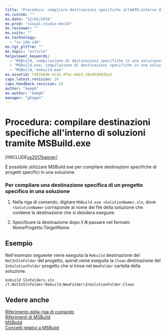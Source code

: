 ```yaml
---
title: "Procedura: compilare destinazioni specifiche all&#39;interno di soluzioni tramite MSBuild.exe | Microsoft Docs"
ms.custom: ""
ms.date: "12/05/2016"
ms.prod: "visual-studio-dev14"
ms.reviewer: ""
ms.suite: ""
ms.technology: 
  - "vs-ide-sdk"
ms.tgt_pltfrm: ""
ms.topic: "article"
helpviewer_keywords: 
  - "MSBuild, compilazione di destinazioni specifiche in una soluzione"
  - "MSBuild.exe, compilazione di destinazioni specifiche in una soluzione"
  - "MSBuild, msbuild.exe"
ms.assetid: f46feb9b-4c16-4fec-b6e1-36a959692ba3
caps.latest.revision: 10
caps.handback.revision: 10
author: "kempb"
ms.author: "kempb"
manager: "ghogen"
---
```

# Procedura: compilare destinazioni specifiche all&#39;interno di soluzioni tramite MSBuild.exe
[!INCLUDE[vs2017banner](../code-quality/includes/vs2017banner.md)]

È possibile utilizzare MSBuild.exe per compilare destinazioni specifiche di progetti specifici in una soluzione.  
  
### <a name="to-build-a-specific-target-of-a-specific-project-in-a-solution"></a>Per compilare una destinazione specifica di un progetto specifico in una soluzione  
  
1.  Nella riga di comando, digitare `MSBuild.exe <SolutionName>.sln`, dove `<SolutionName>` corrisponde al nome del file della soluzione che contiene la destinazione che si desidera eseguire.  
  
2.  Specificare la destinazione dopo il **/t** passare nel formato *NomeProgetto*:*TargetName*.  
  
## <a name="example"></a>Esempio  
 Nell'esempio seguente viene eseguita la `Rebuild` destinazione del `NotInSlnFolder` del progetto, quindi viene eseguita la `Clean` destinazione del `InSolutionFolder` progetto che si trova nel `NewFolder` cartella della soluzione.  
  
```  
msbuild SlnFolders.sln /t:NotInSlnfolder:Rebuild;NewFolder\InSolutionFolder:Clean  
```  
  
## <a name="see-also"></a>Vedere anche  
 [Riferimento della riga di comando](../msbuild/msbuild-command-line-reference.md)   
 [Riferimenti di MSBuild](../msbuild/msbuild-reference.md)   
 [ MSBuild](../msbuild/msbuild1.md)  
 [Concetti relativi a MSBuild](../msbuild/msbuild-concepts.md)